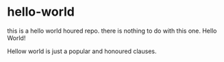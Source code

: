 # hello-world
this is a hello world houred repo.
there is nothing to do with this one.
Hello World!

Hellow world is just a popular and honoured clauses.
